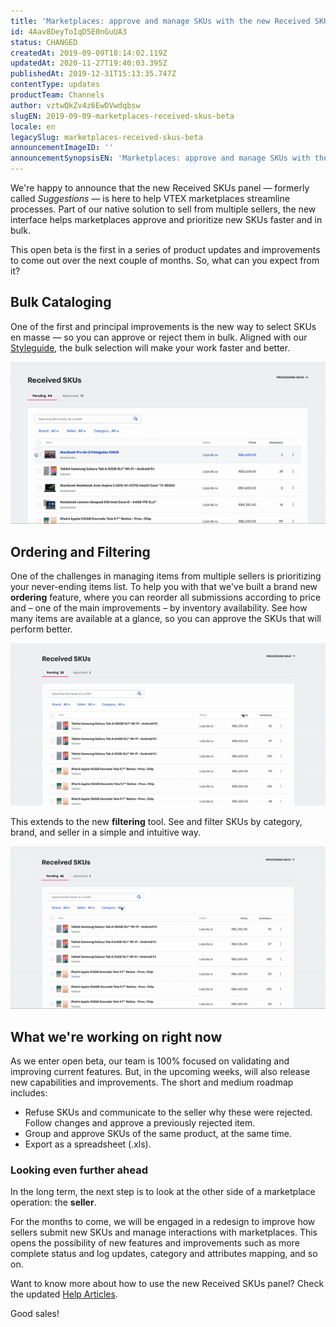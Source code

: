 ```yaml
---
title: 'Marketplaces: approve and manage SKUs with the new Received SKUs admin in beta.'
id: 4Aav8DeyToIqD5E0nGuUA3
status: CHANGED
createdAt: 2019-09-09T18:14:02.119Z
updatedAt: 2020-11-27T19:40:03.395Z
publishedAt: 2019-12-31T15:13:35.747Z
contentType: updates
productTeam: Channels
author: vztwQkZv4z6EwDVwdqbsw
slugEN: 2019-09-09-marketplaces-received-skus-beta
locale: en
legacySlug: marketplaces-received-skus-beta
announcementImageID: ''
announcementSynopsisEN: 'Marketplaces: approve and manage SKUs with the new Received SKUs admin in beta.'
---
```


We're happy to announce that the new Received SKUs panel — formerly called *Suggestions* — is here to help VTEX marketplaces streamline processes. Part of our native solution to sell from multiple sellers, the new interface helps marketplaces approve and prioritize new SKUs faster and in bulk.

This open beta is the first in a series of product updates and improvements to come out over the next couple of months. So, what can you expect from it?



## Bulk Cataloging

One of the first and principal improvements is the new way to select SKUs en masse — so you can approve or reject them in bulk. Aligned with our [Styleguide](https://styleguide.vtex.com/ "Styleguide"), the bulk selection will make your work faster and better.

![received-skus-bulk](https://raw.githubusercontent.com/vtexdocs/help-center-content/refs/heads/main/docs/en/announcements/2019-09-09-marketplaces-received-skus-beta_1.gif)



## Ordering and Filtering
One of the challenges in managing items from multiple sellers is prioritizing your never-ending items list. To help you with that we've built a brand new __ordering__ feature, where you can reorder all submissions according to price and – one of the main improvements – by inventory availability. See how many items are available at a glance, so you can approve the SKUs that will perform better.


![received-skus-ordering](https://raw.githubusercontent.com/vtexdocs/help-center-content/refs/heads/main/docs/en/announcements/2019-09-09-marketplaces-received-skus-beta_2.gif)


This extends to the new __filtering__ tool. See and filter SKUs by category, brand, and seller in a simple and intuitive way.


![received-skus-filtering](https://raw.githubusercontent.com/vtexdocs/help-center-content/refs/heads/main/docs/en/announcements/2019-09-09-marketplaces-received-skus-beta_3.gif)




## What we're working on right now

As we enter open beta, our team is 100% focused on validating and improving current features. But, in the upcoming weeks, will also release new capabilities and improvements. The short and medium roadmap includes:

- Refuse SKUs and communicate to the seller why these were rejected. Follow changes and approve a previously rejected item.
- Group and approve SKUs of the same product, at the same time.
- Export as a spreadsheet (.xls).



### Looking even further ahead

In the long term, the next step is to look at the other side of a marketplace operation: the __seller__. 

For the months to come, we will be engaged in a redesign to improve how sellers submit new SKUs and manage interactions with marketplaces. This opens the possibility of new features and improvements such as more complete status and log updates, category and attributes mapping, and so on.

Want to know more about how to use the new Received SKUs panel? Check the updated [Help Articles](https://help.vtex.com/en/tutorial/sugerindo-e-aprovando-skus--tutorials_396).

Good sales!


